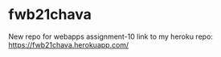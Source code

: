 # fwb21chava
New repo for webapps assignment-10
link to my heroku repo: <https://fwb21chava.herokuapp.com/>
